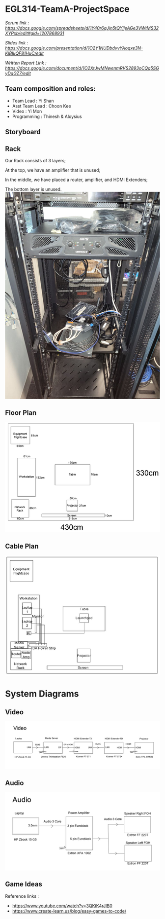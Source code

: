 # EGL314-TeamA-ProjectSpace
*Scrum link : https://docs.google.com/spreadsheets/d/1Y40r6qJjn5tQYjjeAGe3VWtMS32XYPxb/edit#gid=1207868931*

*Slides link : https://docs.google.com/presentation/d/1O2Y1NUDbdvvYAoqxe3N-KlBIkQF81HuC/edit*

*Written Report Link : https://docs.google.com/document/d/1O2XtJwMNwenmRVS2893oCQq5SGyDaGZ7/edit*

## Team composition and roles:
- Team Lead : Yi Shan
- Asst Team Lead : Choon Kee
- Video : Yi Mon
- Programming : Thinesh & Aloysius

## Storyboard


## Rack
Our Rack consists of 3 layers;

At the top, we have an amplifier that is unused;

In the middle, we have placed a router, amplifier, and HDMI Extenders;

The bottom layer is unused.
![Rack](imgs/Rack.jpg)

## Floor Plan
![Floorplan](imgs/floorplan.png)

## Cable Plan
![Cableplan](imgs/CablePlan.jpg)

# System Diagrams
## Video
![VideoDiagram](imgs/videodiag.png)

## Audio
![AudioDiagram](imgs/audiodiag.png)

## Game Ideas
Reference links : 
- https://www.youtube.com/watch?v=3QKiK4rJIB0
- https://www.create-learn.us/blog/easy-games-to-code/